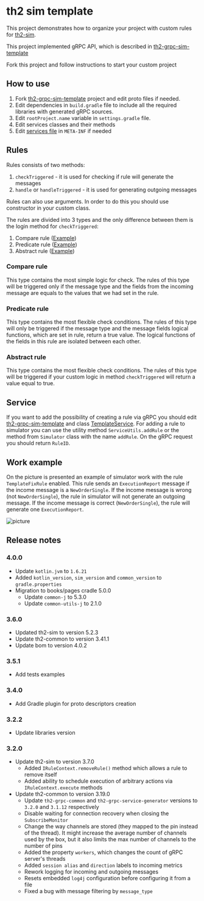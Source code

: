 # th2 sim template

This project demonstrates how to organize your project with custom rules for [th2-sim](https://github.com/th2-net/th2-sim).

This project implemented gRPC API, which is described in [th2-grpc-sim-template](https://github.com/th2-net/th2-grpc-sim-template/blob/master/src/main/proto/th2_grpc_sim_template/sim_template.proto "sim_template.proto")

Fork this project and follow instructions to start your custom project
## How to use
1. Fork [th2-grpc-sim-template](https://github.com/th2-net/th2-grpc-sim-template) project and edit proto files if needed.
1. Edit dependencies in ``build.gradle`` file to include all the required libraries with generated gRPC sources. 
1. Edit ``rootProject.name`` variable in ``settings.gradle`` file.
1. Edit services classes and their methods
1. Edit [services file](https://github.com/th2-net/th2-sim-template/blob/master/src/main/resources/META-INF/services/com.exactpro.th2.sim.ISimulatorPart "com.exactpro.th2.sim.ISimulatorPart") in ``META-INF`` if needed 
## Rules

Rules consists of two methods:
1. ``checkTriggered`` - it is used for checking if rule will generate the messages
1. ``handle`` or ``handleTriggered`` - it is used for generating outgoing messages

Rules can also use arguments. In order to do this you should use constructor in your custom class.

The rules are divided into 3 types and the only difference between them is the login method for ``checkTriggered``:
1. Compare rule ([Example](https://github.com/th2-net/th2-sim-template/blob/master/src/main/kotlin/com/exactpro/th2/sim/template/rule/TemplateAbstractRule.kt "TemplateAbstractRule.kt"))
1. Predicate rule ([Example](https://github.com/th2-net/th2-sim-template/blob/master/src/main/kotlin/com/exactpro/th2/sim/template/rule/TemplatePredicateRule.kt "TemplatePredicateRule.kt"))
1. Abstract rule ([Example](https://github.com/th2-net/th2-sim-template/blob/master/src/main/kotlin/com/exactpro/th2/sim/template/rule/TemplateFixRule.kt "TemplateFixRule.kt"))

### Compare rule
This type contains the most simple logic for check. 
The rules of this type will be triggered only if the message type and the fields from the incoming message are equals to the values that we had set in the rule.

### Predicate rule
This type contains the most flexible check conditions. 
The rules of this type will only be triggered if the message type and the message fields logical functions, which are set in rule, return a true value. 
The logical functions of the fields in this rule are isolated between each other.

### Abstract rule
This type contains the most flexible check conditions. The rules of this type will be triggered if your custom logic in method ``checkTriggered`` will return a value equal to true.

## Service
If you want to add the possibility of creating a rule via gRPC you should edit [th2-grpc-sim-template](https://github.com/th2-net/th2-grpc-sim-template/blob/master/src/main/proto/th2_grpc_sim_template/sim_template.proto "sim_template.proto") and class [TemplateService](https://github.com/th2-net/th2-sim-template/blob/master/src/main/kotlin/com/exactpro/th2/sim/template/service/TemplateService.kt "TemplateService.kt").
For adding a rule to simulator you can use the utility method ``ServiceUtils.addRule`` or the method from ``Simulator`` class with the name ``addRule``. On the gRPC request you should return ``RuleID``.

## Work example

On the picture is presented an example of simulator work with the rule ``TemplateFixRule`` enabled. This rule sends an ``ExecutionReport`` message if the income message is a ``NewOrderSingle``.
If the income message is wrong (not ``NewOrderSingle``), the rule in simulator will not generate an outgoing message. 
If the income message is correct (``NewOrderSingle``), the rule will generate one ``ExecutionReport``.

![picture](scheme.png)

## Release notes

### 4.0.0
+ Update `kotlin.jvm` to `1.6.21`
+ Added `kotlin_version`, `sim_version` and `common_version` to `gradle.properties`
+ Migration to books/pages cradle 5.0.0
  + Update `common-j` to 5.3.0
  + Update `common-utils-j` to 2.1.0

### 3.6.0
+ Updated th2-sim to version 5.2.3
+ Update th2-common to version 3.41.1
+ Update bom to version 4.0.2

### 3.5.1 
+ Add tests examples

### 3.4.0
+ Add Gradle plugin for proto descriptors creation

### 3.2.2
+ Update libraries version

### 3.2.0

+ Update th2-sim to version 3.7.0
  + Added `IRuleContext.removeRule()` method which allows a rule to remove itself
  + Added ability to schedule execution of arbitrary actions via `IRuleContext.execute` methods
+ Update th2-common to version 3.19.0
    + Update `th2-grpc-common` and `th2-grpc-service-generator` versions to `3.2.0` and `3.1.12` respectively
    + Disable waiting for connection recovery when closing the `SubscribeMonitor`
    + Change the way channels are stored (they mapped to the pin instead of the thread).
  It might increase the average number of channels used by the box, but it also limits the max number of channels to the number of pins
    + Added the property `workers`, which changes the count of gRPC server's threads
    + Added `session alias` and `direction` labels to incoming metrics
    + Rework logging for incoming and outgoing messages
    + Resets embedded `log4j` configuration before configuring it from a file
    + Fixed a bug with message filtering by `message_type`
